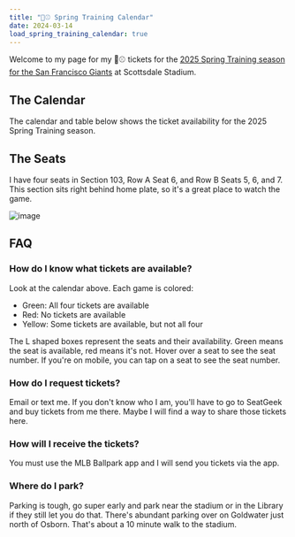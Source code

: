 ```yaml
---
title: "🌵⚾️ Spring Training Calendar"
date: 2024-03-14
load_spring_training_calendar: true
---
```


Welcome to my page for my 🌵⚾️ tickets for the [2025 Spring Training season for
the San Francisco Giants](https://www.sfgiants.com/springtraining) at
Scottsdale Stadium. 

## The Calendar

The calendar and table below shows the ticket availability for the 2025 Spring
Training season.

<spring-training-calendar></spring-training-calendar>

## The Seats

I have four seats in Section 103, Row A Seat 6, and Row B
Seats 5, 6, and 7.  This section sits right behind home plate, so it's a great
place to watch the game.

![image](/images/stadium-map.png)

## FAQ

### How do I know what tickets are available?

Look at the calendar above. Each game is colored:

* Green: All four tickets are available
* Red: No tickets are available
* Yellow: Some tickets are available, but not all four

The L shaped boxes represent the seats and their availability.  Green means the
seat is available, red means it's not.  Hover over a seat to see the seat
number.  If you're on mobile, you can tap on a seat to see the seat number.

### How do I request tickets?

Email or text me.  If you don't know who I am, you'll have to go to SeatGeek
and buy tickets from me there.  Maybe I will find a way to share those tickets here.

### How will I receive the tickets?

You must use the MLB Ballpark app and I will send you tickets via the app.

### Where do I park?

Parking is tough, go super early and park near the stadium or in the Library if
they still let you do that.  There's abundant parking over on Goldwater just north of Osborn.  That's about a 10 minute walk to the stadium.
